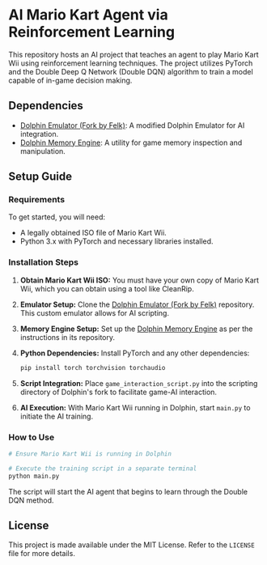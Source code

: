 # AI Mario Kart Agent via Reinforcement Learning

This repository hosts an AI project that teaches an agent to play Mario Kart Wii using reinforcement learning techniques. The project utilizes PyTorch and the Double Deep Q Network (Double DQN) algorithm to train a model capable of in-game decision making.

## Dependencies
- [Dolphin Emulator (Fork by Felk)](https://github.com/Felk/dolphin): A modified Dolphin Emulator for AI integration.
- [Dolphin Memory Engine](https://github.com/aldelaro5/Dolphin-memory-engine): A utility for game memory inspection and manipulation.

## Setup Guide

### Requirements
To get started, you will need:
- A legally obtained ISO file of Mario Kart Wii.
- Python 3.x with PyTorch and necessary libraries installed.

### Installation Steps

1. **Obtain Mario Kart Wii ISO:**
   You must have your own copy of Mario Kart Wii, which you can obtain using a tool like CleanRip.

2. **Emulator Setup:**
   Clone the [Dolphin Emulator (Fork by Felk)](https://github.com/Felk/dolphin) repository. This custom emulator allows for AI scripting.

3. **Memory Engine Setup:**
   Set up the [Dolphin Memory Engine](https://github.com/aldelaro5/Dolphin-memory-engine) as per the instructions in its repository.

4. **Python Dependencies:**
   Install PyTorch and any other dependencies:

   ```sh
   pip install torch torchvision torchaudio
   ```

5. **Script Integration:**
   Place `game_interaction_script.py` into the scripting directory of Dolphin's fork to facilitate game-AI interaction.

6. **AI Execution:**
   With Mario Kart Wii running in Dolphin, start `main.py` to initiate the AI training.

### How to Use

```sh
# Ensure Mario Kart Wii is running in Dolphin

# Execute the training script in a separate terminal
python main.py
```

The script will start the AI agent that begins to learn through the Double DQN method.

## License

This project is made available under the MIT License. Refer to the `LICENSE` file for more details.
